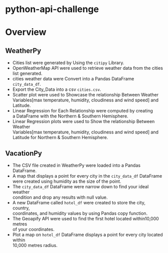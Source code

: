 # python-api-challenge

# Overview

## WeatherPy
- Cities list were generated by Using the `citipy` Library.
- OpenWeatherMap API were used to retrieve weather data from the cities list generated.
- cities weather data were Convert into a Pandas DataFrame `city_data_df`.
- Export the City_Data into a csv `cities.csv`.
- Scatter plot were used to Showcase the relationship Between Weather <br> Variables[max temperature, humidity, cloudiness and wind speed] and Latitude.
- Linear Regression for Each Relationship were computed by creating <br> a DataFrame with the Northern & Southern Hemisphere.
- Linear Regression plots were used to Show the relationship Between Weather <br> Variables[max temperature, humidity, cloudiness and wind speed] and Latitude for Northern & Southern Hemisphere.

## VacationPy
- The CSV file created in WeatherPy were loaded into a Pandas DataFrame.
- A map that displays a point for every city in the `city_data_df` DataFrame <br> were created using humidity as the size of the point.
- The `city_data_df` DataFrame were narrow down to find your ideal weather <br> condition and drop any results with null value. 
- A new DataFrame called `hotel_df` were created to store the city, country, <br> coordinates, and humidity values by using Pandas copy function.
- The Geoapify API were used to find the first hotel located within10,000 metres  <br> of your coordinates.
- Plot a map on `hotel_df` DataFrame displays a point for every city located within <br> 10,000 metres radius.